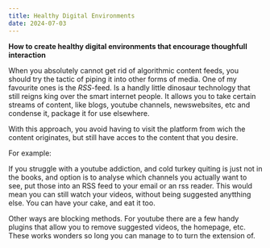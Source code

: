 ```yaml
---
title: Healthy Digital Environments
date: 2024-07-03
---
```


**How to create healthy digital environments that encourage thoughfull interaction**


When you absolutely cannot get rid of algorithmic content feeds, you should try the tactic of piping it into other forms of media. One of my favourite ones is the *RSS*-feed. Is a handly little dinosaur technology that still reigns king over the smart internet people. It allows you to take certain streams of content, like blogs, youtube channels, newswebsites, etc and condense it, package it for use elsewhere.

With this approach, you avoid having to visit the platform from wich the content originates, but still have acces to the content that you desire.

For example:

If you struggle with a youtube addiction, and cold turkey quiting is just not in the books, and option is to analyse which channels you actually want to see, put those into an RSS feed to your email or an rss reader. This would mean you can still watch your videos, without being suggested anytthing else. You can have your cake, and eat it too.


Other ways  are blocking methods. For youtube there are a few handy plugins that allow you to remove suggested videos, the homepage, etc. These works wonders so long you can manage to to turn the extension of.
